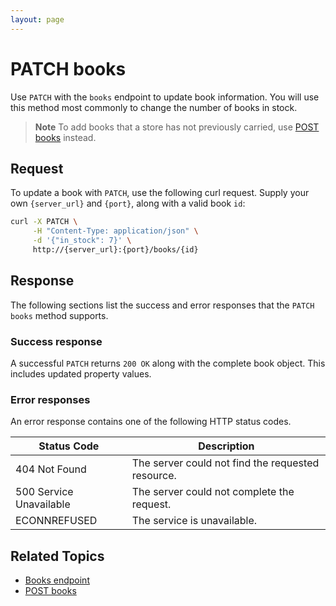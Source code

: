 ```yaml
---
layout: page
---
```

# PATCH books

Use `PATCH` with the `books` endpoint to update book information. You will use this method most commonly to change the number of books in stock.

> **Note**
> To add books that a store has not previously carried, use [POST books](post-books.md) instead.

## Request

To update a book with `PATCH`, use the following curl request. Supply your own `{server_url}` and `{port}`, along with a valid book `id`:

```bash
curl -X PATCH \
     -H "Content-Type: application/json" \
     -d '{"in_stock": 7}' \
     http://{server_url}:{port}/books/{id}
```

## Response

The following sections list the success and error responses that the `PATCH books` method supports.

### Success response

A successful `PATCH` returns `200 OK` along with the complete book object. This includes updated property values.

### Error responses

An error response contains one of the following HTTP status codes.

| Status Code             | Description                                       |
|-------------------------|---------------------------------------------------|
| 404 Not Found           | The server could not find the requested resource. |
| 500 Service Unavailable | The server could not complete the request.        |
| ECONNREFUSED            | The service is unavailable.                      |

## Related Topics

- [Books endpoint](books.md)
- [POST books](post-books.md)
